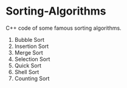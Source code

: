 # Sorting-Algorithms
C++ code of some famous sorting algorithms.<br>

1. Bubble Sort
2. Insertion Sort
3. Merge Sort
4. Selection Sort
5. Quick Sort
6. Shell Sort
7. Counting Sort